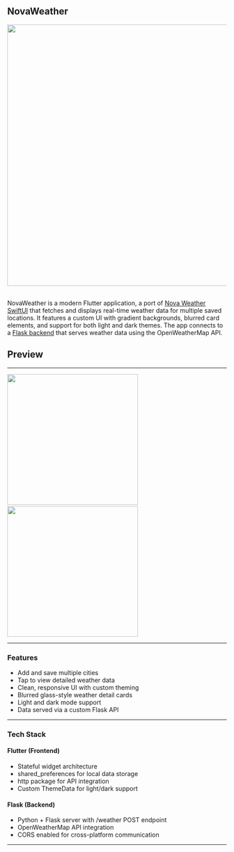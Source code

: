 
## **NovaWeather**
<img src="https://github.com/user-attachments/assets/264b2810-3288-495a-94c8-8fde0f003b82" width="600"/>&nbsp;&nbsp;&nbsp;


NovaWeather is a modern Flutter application, a port of [Nova Weather SwiftUI](https://github.com/ZackOverend/NovaWeather) that fetches and displays real-time weather data for multiple saved locations. It features a custom UI with gradient backgrounds, blurred card elements, and support for both light and dark themes. The app connects to a [Flask backend](https://github.com/ZackOverend/novaweather-backend) that serves weather data using the OpenWeatherMap API.

## Preview
---

<p float="left">
  
  <img src="https://github.com/user-attachments/assets/f72f77c1-8b0c-472c-8e5b-9482f79e5dff" width="300"/>&nbsp;&nbsp;&nbsp;
  <img src="https://github.com/user-attachments/assets/98315585-607d-4178-b4e6-f27929450cff" width="300"/>
</p>

---

### **Features**

- Add and save multiple cities
- Tap to view detailed weather data
- Clean, responsive UI with custom theming
- Blurred glass-style weather detail cards
- Light and dark mode support
- Data served via a custom Flask API

---

### **Tech Stack**

#### **Flutter (Frontend)**

- Stateful widget architecture
- shared_preferences for local data storage
- http package for API integration
- Custom ThemeData for light/dark support
#### **Flask (Backend)**

- Python + Flask server with /weather POST endpoint
- OpenWeatherMap API integration
- CORS enabled for cross-platform communication

---
